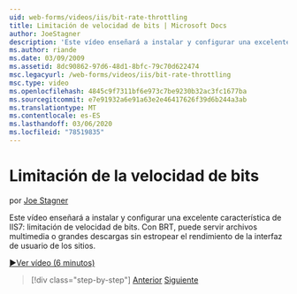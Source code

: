 ```yaml
---
uid: web-forms/videos/iis/bit-rate-throttling
title: Limitación de velocidad de bits | Microsoft Docs
author: JoeStagner
description: 'Este vídeo enseñará a instalar y configurar una excelente característica de IIS7: limitación de velocidad de bits. Con BRT puede servir archivos multimedia o grandes descargas withou...'
ms.author: riande
ms.date: 03/09/2009
ms.assetid: 8dc90862-97d6-48d1-8bfc-79c70d622474
msc.legacyurl: /web-forms/videos/iis/bit-rate-throttling
msc.type: video
ms.openlocfilehash: 4845c9f7311bf6e973c7be9230b32ac3fc1677ba
ms.sourcegitcommit: e7e91932a6e91a63e2e46417626f39d6b244a3ab
ms.translationtype: MT
ms.contentlocale: es-ES
ms.lasthandoff: 03/06/2020
ms.locfileid: "78519835"
---
```

# <a name="bit-rate-throttling"></a>Limitación de la velocidad de bits

por [Joe Stagner](https://github.com/JoeStagner)

Este vídeo enseñará a instalar y configurar una excelente característica de IIS7: limitación de velocidad de bits. Con BRT, puede servir archivos multimedia o grandes descargas sin estropear el rendimiento de la interfaz de usuario de los sitios.

[&#9654;Ver vídeo (6 minutos)](https://channel9.msdn.com/Blogs/ASP-NET-Site-Videos/bit-rate-throttling)

> [!div class="step-by-step"]
> [Anterior](installing-ftp7.md)
> [Siguiente](iis7-playlists.md)
